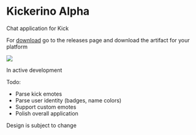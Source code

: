 # Kickerino Alpha

Chat application for Kick

For [download](https://github.com/vicodinee/kickerino/releases) go to the releases page and download the artifact for your platform

![](https://raw.githubusercontent.com/vicodinee/kickerino/misc/sample.gif)

In active development

Todo:

- Parse kick emotes
- Parse user identity (badges, name colors)
- Support custom emotes
- Polish overall application

Design is subject to change
